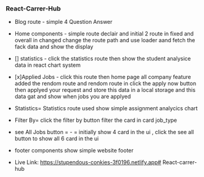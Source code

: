 

### React-Carrer-Hub

* Blog route -   simple 4 Question  Answer

* Home components -  simple route declair and initial 2 route in fixed  and overall in changed change  the route path and use loader aand fetch the fack data and show the display 

- [] statistics - click the statistics route then show the student analysice data in react chart system


- [x]Applied Jobs - click this route then home page all company feature  added the rendom route  and rendom route in click the apply now button then applyed your request and store this data in a local storage and this data gat and show when jobs you are applyed 

* Statistics= Statistics route used show  simple assignment analycics chart 

* Filter By= click the filter by button filter the card in card job_type 

* see All Jobs button = - = initially show 4 card in the ui ,  click the see all button to show all 6 card in the ui

* footer components show simple website footer 





* Live Link: https://stupendous-conkies-3f0196.netlify.app#   R e a c t - c a r r e r - h u b  
 